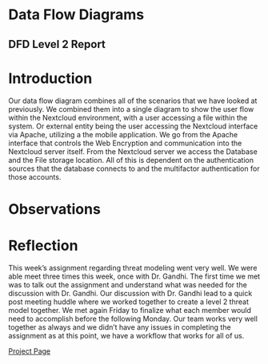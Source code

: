 # Data Flow Diagrams  

## DFD Level 2 Report

# Introduction
Our data flow diagram combines all of the scenarios that we have looked at previously.  We combined them into a single diagram to show the user flow within the Nextcloud environment, with a user accessing a file within the system.  Or external entity being the user accessing the Nextcloud interface via Apache, utilizing a the mobile application.  We go from the Apache interface that controls the Web Encryption and communication into the Nextcloud server itself.  From the Nextcloud server we access the Database and the File storage location.  All of this is dependent on the authentication sources that the database connects to and the multifactor authentication for those accounts.

# Observations  


# Reflection  
This week’s assignment regarding threat modeling went very well.  We were able meet three times this week, once with Dr. Gandhi. The first time we met was to talk out the assignment and understand what was needed for the discussion with Dr. Gandhi.  Our discussion with Dr. Gandhi lead to a quick post meeting huddle where we worked together to create a level 2 threat model together.  We met again Friday to finalize what each member would need to accomplish before the following Monday. Our team works very well together as always and we didn’t have any issues in completing the assignment as at this point, we have a workflow that works for all of us.  

[Project Page](https://github.com/users/Hinrichsta/projects/2)
